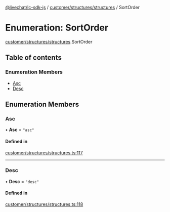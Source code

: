 [@livechat/lc-sdk-js](../README.md) / [customer/structures/structures](../modules/customer_structures_structures.md) / SortOrder

# Enumeration: SortOrder

[customer/structures/structures](../modules/customer_structures_structures.md).SortOrder

## Table of contents

### Enumeration Members

- [Asc](customer_structures_structures.SortOrder.md#asc)
- [Desc](customer_structures_structures.SortOrder.md#desc)

## Enumeration Members

### Asc

• **Asc** = ``"asc"``

#### Defined in

[customer/structures/structures.ts:117](https://github.com/livechat/lc-sdk-js/blob/a63b0a6/src/customer/structures/structures.ts#L117)

___

### Desc

• **Desc** = ``"desc"``

#### Defined in

[customer/structures/structures.ts:118](https://github.com/livechat/lc-sdk-js/blob/a63b0a6/src/customer/structures/structures.ts#L118)
